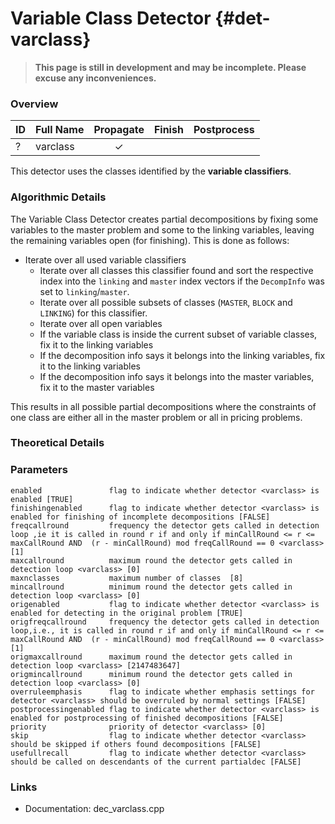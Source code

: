 # Variable Class Detector {#det-varclass}
> **This page is still in development and may be incomplete. Please excuse any inconveniences.**

### Overview

| ID |          Full Name          | Propagate | Finish | Postprocess |
|----|-----------------------------|:---------:|:------:|:-----------:|
| ?  | varclass                    | ✓ |   |   |

This detector uses the classes identified by the **variable classifiers**.

### Algorithmic Details

The Variable Class Detector creates partial decompositions by fixing some variables to the master problem and some to the linking variables, leaving the remaining variables open (for finishing). This is done as follows:
 * Iterate over all used variable classifiers
   * Iterate over all classes this classifier found and sort the respective index into the `linking` and `master` index vectors if the `DecompInfo` was set to `linking`/`master`.
   * Iterate over all possible subsets of classes (`MASTER`, `BLOCK` and `LINKING`) for this classifier.
    * Iterate over all open variables
     * If the variable class is inside the current subset of variable classes, fix it to the linking variables
     * If the decomposition info says it belongs into the linking variables, fix it to the linking variables
     * If the decomposition info says it belongs into the master variables, fix it to the master variables

This results in all possible partial decompositions where the constraints of one class are either all in the master problem or all in pricing problems.

### Theoretical Details

### Parameters

    enabled               flag to indicate whether detector <varclass> is enabled [TRUE]
    finishingenabled      flag to indicate whether detector <varclass> is enabled for finishing of incomplete decompositions [FALSE]
    freqcallround         frequency the detector gets called in detection loop ,ie it is called in round r if and only if minCallRound <= r <= maxCallRound AND  (r - minCallRound) mod freqCallRound == 0 <varclass> [1]
    maxcallround          maximum round the detector gets called in detection loop <varclass> [0]
    maxnclasses           maximum number of classes  [8]
    mincallround          minimum round the detector gets called in detection loop <varclass> [0]
    origenabled           flag to indicate whether detector <varclass> is enabled for detecting in the original problem [TRUE]
    origfreqcallround     frequency the detector gets called in detection loop,i.e., it is called in round r if and only if minCallRound <= r <= maxCallRound AND  (r - minCallRound) mod freqCallRound == 0 <varclass> [1]
    origmaxcallround      maximum round the detector gets called in detection loop <varclass> [2147483647]
    origmincallround      minimum round the detector gets called in detection loop <varclass> [0]
    overruleemphasis      flag to indicate whether emphasis settings for detector <varclass> should be overruled by normal settings [FALSE]
    postprocessingenabled flag to indicate whether detector <varclass> is enabled for postprocessing of finished decompositions [FALSE]
    priority              priority of detector <varclass> [0]
    skip                  flag to indicate whether detector <varclass> should be skipped if others found decompositions [FALSE]
    usefullrecall         flag to indicate whether detector <varclass> should be called on descendants of the current partialdec [FALSE]


### Links
 * Documentation: dec_varclass.cpp
